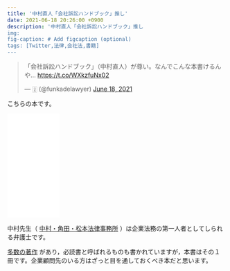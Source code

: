 ```yaml
---
title: '中村直人「会社訴訟ハンドブック」推し'
date: 2021-06-18 20:26:00 +0900
description: '中村直人「会社訴訟ハンドブック」推し
img: 
fig-caption: # Add figcaption (optional)
tags: [Twitter,法律,会社法,書籍]
---
```

<blockquote class="twitter-tweet"><p lang="ja" dir="ltr">「会社訴訟ハンドブック」（中村直人）が尊い。なんでこんな本書けるんや… <a href="https://t.co/WXkzfuNx02">https://t.co/WXkzfuNx02</a></p>&mdash; 🀍 (@funkadelawyer) <a href="https://twitter.com/funkadelawyer/status/1405849491748515841?ref_src=twsrc%5Etfw">June 18, 2021</a></blockquote> 

こちらの本です。
<iframe style="width:120px;height:240px;" marginwidth="0" marginheight="0" scrolling="no" frameborder="0" src="//rcm-fe.amazon-adsystem.com/e/cm?lt1=_blank&bc1=000000&IS2=1&bg1=FFFFFF&fc1=000000&lc1=0000FF&t=grb-22&language=ja_JP&o=9&p=8&l=as4&m=amazon&f=ifr&ref=as_ss_li_til&asins=4785725206&linkId=533305f6001c2e6aa0268842a4c0ffdf"></iframe>

中村先生（ [中村・角田・松本法律事務所](https://www.ntmlo.com/intro.html) ）は企業法務の第一人者としてしられる弁護士です。

[多数の著作](https://amzn.to/3zLJDNA) があり，必読書と呼ばれるものも書かれていますが，本書はその１冊です。企業顧問先のいる方はざっと目を通しておくべき本だと思います。